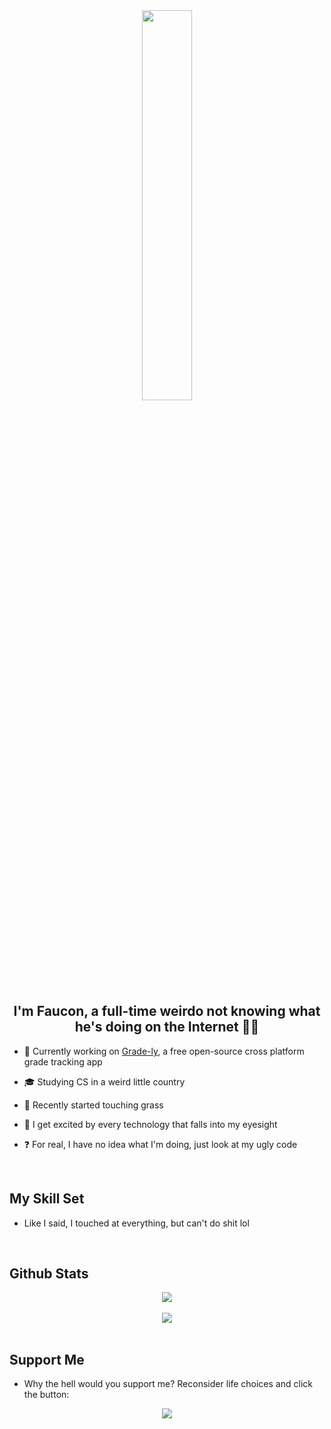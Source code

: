 <div align="center"><img src="https://user-images.githubusercontent.com/49079695/193991091-7743127b-b747-48bb-8436-0e7732113bed.gif" style="width: 40%" /></div>    

## <div align="center">I'm Faucon, a full-time weirdo not knowing what he's doing on the Internet 🤷‍♂️</div>  
  

- 🔭 Currently working on [Grade-ly](https://github.com/NightDreamGames/Grade.ly), a free open-source cross platform grade tracking app  
  

- 🎓 Studying CS in a weird little country  
  

- 🌱 Recently started touching grass


- 🤔 I get excited by every technology that falls into my eyesight  
  

- ❓ For real, I have no idea what I'm doing, just look at my ugly code  
  

<br/>  


## My Skill Set  
- Like I said, I touched at everything, but can't do shit lol  
  

<br/>  


## Github Stats  
<div align="center"><img src="https://github-readme-stats.vercel.app/api?username=FauconSpartiate&show_icons=true&count_private=true&hide_border=true"/></div>  

<br/>  

<div align="center"><img src="https://spotify-github-profile.vercel.app/api/view?uid=ljhehfpnh9q4q47mc872sqsjx&cover_image=false&theme=default&show_offline=false&bar_color=53b14f&bar_color_cover=true" /></div>  

<br/>  

## Support Me  
- Why the hell would you support me? Reconsider life choices and click the button: 

<div align="center"><a href="https://paypal.me/FauconSpartiate/"><img src="https://cdn.rawgit.com/twolfson/paypal-github-button/1.0.0/dist/button.svg" /></a></div>  

<br />
